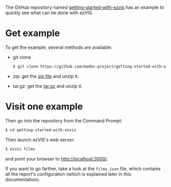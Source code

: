 The GitHub repository named 
[getting-started-with-ezvis](https://github.com/madec-project/getting-started-with-ezvis)
has an example to quickly see what can be done with ezVIS.

# Get example

To get the example, several methods are available:

- git clone
  
  ```bash
  $ git clone https://github.com/madec-project/getting-started-with-ezvis.git
  ```

- zip: get the [zip file](https://github.com/madec-project/getting-started-with-ezvis/archive/master.zip) and unzip it.
- tar.gz: get the [tar.gz](https://github.com/madec-project/getting-started-with-ezvis/archive/master.tar.gz) and unzip it.

# Visit one example

Then go into the repository from the Command Prompt:

```sh
$ cd getting-started-with-ezvis
```

Then launch ezVIS's web server:

```sh
$ ezvis films
```

and point your browser to [http://localhost:3000/](http://localhost:3000/).

If you want to go farther, take a look at the `films.json` file, which
contains all the report's configuration (which is explained later in this
documentation).
